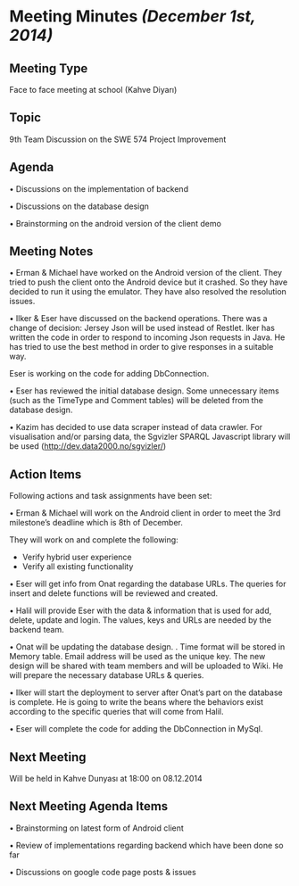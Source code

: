 # Meeting Minutes _(December 1st, 2014)_ #


## Meeting Type ##
Face to face meeting at school (Kahve Diyarı)

## Topic ##
9th Team Discussion on the SWE 574 Project Improvement

## Agenda ##

• Discussions on the implementation of backend

• Discussions on the database design

• Brainstorming on the android version of the client demo


## Meeting Notes ##

• Erman & Michael have worked on the Android version of the client.
They tried to push the client onto the Android device but it crashed.  So they have decided to run it using the emulator.   They have also resolved the resolution issues.

• Ilker & Eser have discussed on the backend operations.
There was a change of decision:  Jersey Json will be used instead of  Restlet.
lker has written the code in order to respond to incoming Json requests in Java. He has tried to use the best method in order to give responses in a suitable way.


Eser is working on the code for adding DbConnection.

• Eser has reviewed the initial database design.  Some unnecessary items (such as the TimeType and Comment tables)  will be deleted from the database design.

• Kazim has decided to use data scraper instead of data crawler.  For visualisation  and/or parsing data, the Sgvizler SPARQL Javascript library will be used (http://dev.data2000.no/sgvizler/)


## Action Items ##

Following actions and task assignments have been set:

• Erman & Michael will work on the Android client in order to meet the 3rd milestone’s deadline which is 8th of December.

They will work on and complete the following:
-	 Verify hybrid user experience
-	 Verify all existing functionality

• Eser will get info from Onat regarding the database URLs.  The queries for insert and delete functions will be reviewed and created.

• Halil will provide Eser with the data & information that is used for add, delete, update and login.
The values, keys and URLs are needed by the backend team.

• Onat will be updating the database design.  . Time format will be stored in Memory table.  Email address will be used as the unique key. The new design will be shared with team members and will be uploaded to Wiki.  He will prepare the necessary database URLs & queries.

• Ilker will start the deployment to server after Onat’s part on the database is complete.  He is going to write the beans where the behaviors exist according to the specific queries that will come from Halil.

• Eser will complete the code for adding the DbConnection in MySql.

## Next Meeting ##
Will be held in Kahve Dunyası at 18:00 on 08.12.2014



## Next Meeting Agenda Items ##

• Brainstorming on latest form of  Android client

• Review of implementations regarding backend which have been done so far

• Discussions on google code page posts & issues